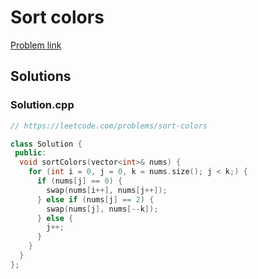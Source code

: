 # Sort colors

[Problem link](https://leetcode.com/problems/sort-colors)

## Solutions


### Solution.cpp
```cpp
// https://leetcode.com/problems/sort-colors

class Solution {
 public:
  void sortColors(vector<int>& nums) {
    for (int i = 0, j = 0, k = nums.size(); j < k;) {
      if (nums[j] == 0) {
        swap(nums[i++], nums[j++]);
      } else if (nums[j] == 2) {
        swap(nums[j], nums[--k]);
      } else {
        j++;
      }
    }
  }
};
```